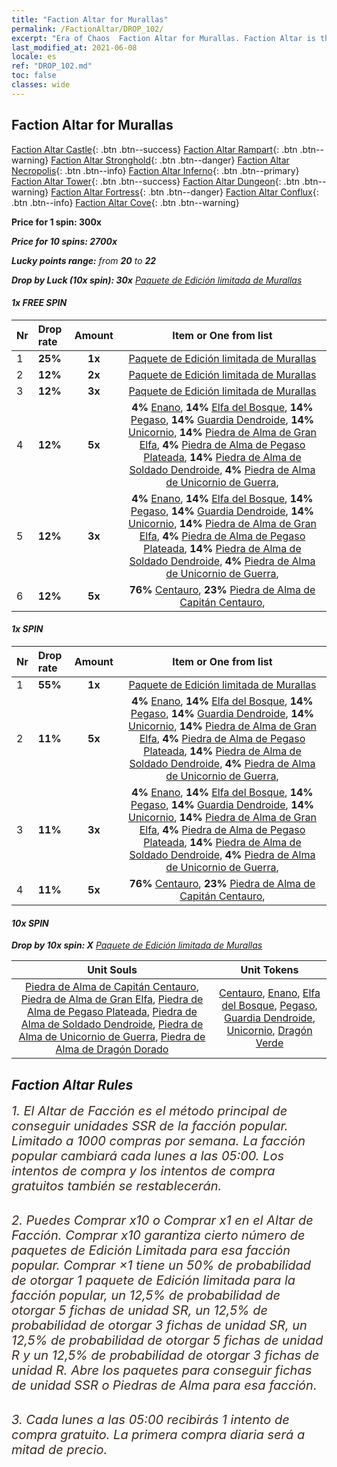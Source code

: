 ```yaml
---
title: "Faction Altar for Murallas"
permalink: /FactionAltar/DROP_102/
excerpt: "Era of Chaos  Faction Altar for Murallas. Faction Altar is the primary method for obtaining SSR units from the popular faction. Limited to 1,000 purchases each week. The popular faction changes at 05:00 every Monday. Purchase attempts and free purchase attempts will also reset then."
last_modified_at: 2021-06-08
locale: es
ref: "DROP_102.md"
toc: false
classes: wide
---
```


##  Faction Altar for **Murallas**

  [Faction Altar Castle](/es/FactionAltar/DROP_101/){: .btn .btn--success} [Faction Altar Rampart](/es/FactionAltar/DROP_102/){: .btn .btn--warning} [Faction Altar Stronghold](/es/FactionAltar/DROP_103/){: .btn .btn--danger} [Faction Altar Necropolis](/es/FactionAltar/DROP_104/){: .btn .btn--info} [Faction Altar Inferno](/es/FactionAltar/DROP_105/){: .btn .btn--primary} [Faction Altar Tower](/es/FactionAltar/DROP_106/){: .btn .btn--success} [Faction Altar Dungeon](/es/FactionAltar/DROP_107/){: .btn .btn--warning} [Faction Altar Fortress](/es/FactionAltar/DROP_108/){: .btn .btn--danger} [Faction Altar Conflux](/es/FactionAltar/DROP_109/){: .btn .btn--info} [Faction Altar Cove](/es/FactionAltar/DROP_112/){: .btn .btn--warning} 

  **Price for 1 spin: 300x** <i class="fas fa-gem"/>

  **Price for 10 spins: 2700x** <i class="fas fa-gem"/>

  **Lucky points range:** from **20** to **22**

  **Drop by Luck (10x spin): 30x** [Paquete de Edición limitada de Murallas](/ItemsES/con_2101/)

####  1x FREE SPIN 

  |    Nr    |  Drop rate  |  Amount   |   Item or One from list  |
  |:---------|:------------|:---------:|:------------------------:|
  | 1 | **25%** | **1x** | [Paquete de Edición limitada de Murallas](/ItemsES/con_2101/) |
  | 2 | **12%** | **2x** | [Paquete de Edición limitada de Murallas](/ItemsES/con_2101/) |
  | 3 | **12%** | **3x** | [Paquete de Edición limitada de Murallas](/ItemsES/con_2101/) |
  | 4 | **12%** | **5x** |  **4%** [Enano](/ItemsES/unt_200/),  **14%** [Elfa del Bosque](/ItemsES/unt_201/),  **14%** [Pegaso](/ItemsES/unt_202/),  **14%** [Guardia Dendroide](/ItemsES/unt_203/),  **14%** [Unicornio](/ItemsES/unt_204/),  **14%** [Piedra de Alma de Gran Elfa](/ItemsES/unt_291/),  **4%** [Piedra de Alma de Pegaso Plateada](/ItemsES/unt_292/),  **14%** [Piedra de Alma de Soldado Dendroide](/ItemsES/unt_293/),  **4%** [Piedra de Alma de Unicornio de Guerra](/ItemsES/unt_294/),  |
  | 5 | **12%** | **3x** |  **4%** [Enano](/ItemsES/unt_200/),  **14%** [Elfa del Bosque](/ItemsES/unt_201/),  **14%** [Pegaso](/ItemsES/unt_202/),  **14%** [Guardia Dendroide](/ItemsES/unt_203/),  **14%** [Unicornio](/ItemsES/unt_204/),  **14%** [Piedra de Alma de Gran Elfa](/ItemsES/unt_291/),  **4%** [Piedra de Alma de Pegaso Plateada](/ItemsES/unt_292/),  **14%** [Piedra de Alma de Soldado Dendroide](/ItemsES/unt_293/),  **4%** [Piedra de Alma de Unicornio de Guerra](/ItemsES/unt_294/),  |
  | 6 | **12%** | **5x** |  **76%** [Centauro](/ItemsES/unt_199/),  **23%** [Piedra de Alma de Capitán Centauro](/ItemsES/unt_290/),  |


####  1x SPIN 

  |    Nr    |  Drop rate  |  Amount   |   Item or One from list  |
  |:---------|:------------|:---------:|:------------------------:|
  | 1 | **55%** | **1x** | [Paquete de Edición limitada de Murallas](/ItemsES/con_2101/) |
  | 2 | **11%** | **5x** |  **4%** [Enano](/ItemsES/unt_200/),  **14%** [Elfa del Bosque](/ItemsES/unt_201/),  **14%** [Pegaso](/ItemsES/unt_202/),  **14%** [Guardia Dendroide](/ItemsES/unt_203/),  **14%** [Unicornio](/ItemsES/unt_204/),  **14%** [Piedra de Alma de Gran Elfa](/ItemsES/unt_291/),  **4%** [Piedra de Alma de Pegaso Plateada](/ItemsES/unt_292/),  **14%** [Piedra de Alma de Soldado Dendroide](/ItemsES/unt_293/),  **4%** [Piedra de Alma de Unicornio de Guerra](/ItemsES/unt_294/),  |
  | 3 | **11%** | **3x** |  **4%** [Enano](/ItemsES/unt_200/),  **14%** [Elfa del Bosque](/ItemsES/unt_201/),  **14%** [Pegaso](/ItemsES/unt_202/),  **14%** [Guardia Dendroide](/ItemsES/unt_203/),  **14%** [Unicornio](/ItemsES/unt_204/),  **14%** [Piedra de Alma de Gran Elfa](/ItemsES/unt_291/),  **4%** [Piedra de Alma de Pegaso Plateada](/ItemsES/unt_292/),  **14%** [Piedra de Alma de Soldado Dendroide](/ItemsES/unt_293/),  **4%** [Piedra de Alma de Unicornio de Guerra](/ItemsES/unt_294/),  |
  | 4 | **11%** | **5x** |  **76%** [Centauro](/ItemsES/unt_199/),  **23%** [Piedra de Alma de Capitán Centauro](/ItemsES/unt_290/),  |


####  10x SPIN 

  **Drop by 10x spin: X** [Paquete de Edición limitada de Murallas](/ItemsES/con_2101/)

  |    Unit Souls    |  Unit Tokens  |
  |:----------------:|:-------------:|
  | [Piedra de Alma de Capitán Centauro](/ItemsES/unt_290/), [Piedra de Alma de Gran Elfa](/ItemsES/unt_291/), [Piedra de Alma de Pegaso Plateada](/ItemsES/unt_292/), [Piedra de Alma de Soldado Dendroide](/ItemsES/unt_293/), [Piedra de Alma de Unicornio de Guerra](/ItemsES/unt_294/), [Piedra de Alma de Dragón Dorado](/ItemsES/unt_295/) | [Centauro](/ItemsES/unt_199/), [Enano](/ItemsES/unt_200/), [Elfa del Bosque](/ItemsES/unt_201/), [Pegaso](/ItemsES/unt_202/), [Guardia Dendroide](/ItemsES/unt_203/), [Unicornio](/ItemsES/unt_204/), [Dragón Verde](/ItemsES/unt_205/) |



## Faction Altar Rules

  <span style="color: #3c2a1e;font-size:20px">1. El Altar de Facción es el método principal de conseguir unidades SSR de la facción popular. Limitado a 1000 compras por semana. La facción popular cambiará cada lunes a las 05:00. Los intentos de compra y los intentos de compra gratuitos también se restablecerán. </span><br/>

<br/>  <span style="color: #3c2a1e;font-size:20px">2. Puedes Comprar x10 o Comprar x1 en el Altar de Facción. Comprar x10 garantiza cierto número de paquetes de Edición Limitada para esa facción popular. Comprar ×1 tiene un 50% de probabilidad de otorgar 1 paquete de Edición limitada para la facción popular, un 12,5% de probabilidad de otorgar 5 fichas de unidad SR, un 12,5% de probabilidad de otorgar 3 fichas de unidad SR, un 12,5% de probabilidad de otorgar 5 fichas de unidad R y un 12,5% de probabilidad de otorgar 3 fichas de unidad R. Abre los paquetes para conseguir fichas de unidad SSR o Piedras de Alma para esa facción.</span>

<br/>  <span style="color: #3c2a1e;font-size:20px">3. Cada lunes a las 05:00 recibirás 1 intento de compra gratuito. La primera compra diaria será a mitad de precio.</span><br/>

<br/>